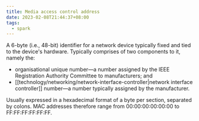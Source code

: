 ```yaml
---
title: Media access control address
date: 2023-02-08T21:44:37+08:00
tags:
  - spark
---
```


A 6-byte (i.e., 48-bit) identifier for a network device typically fixed and tied to the device's hardware. Typically comprises of two components to it, namely the:
- organisational unique number—a number assigned by the IEEE Registration Authority Committee to manufacturers; and
- [[technology/networking/network-interface-controller|network interface controller]] number—a number typically assigned by the manufacturer.

Usually expressed in a hexadecimal format of a byte per section, separated by colons. MAC addresses therefore range from 00:00:00:00:00:00 to FF:FF:FF:FF:FF:FF.

